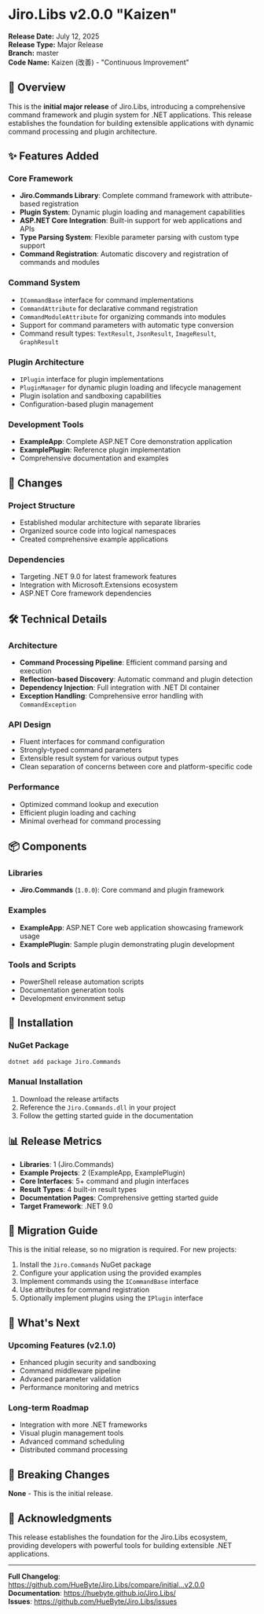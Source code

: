 # Jiro.Libs v2.0.0 "Kaizen"

**Release Date:** July 12, 2025  
**Release Type:** Major Release  
**Branch:** master  
**Code Name:** Kaizen (改善) - "Continuous Improvement"

## 🎉 Overview

This is the **initial major release** of Jiro.Libs, introducing a comprehensive command framework and plugin system for .NET applications. This release establishes the foundation for building extensible applications with dynamic command processing and plugin architecture.

## ✨ Features Added

### Core Framework

- **Jiro.Commands Library**: Complete command framework with attribute-based registration
- **Plugin System**: Dynamic plugin loading and management capabilities
- **ASP.NET Core Integration**: Built-in support for web applications and APIs
- **Type Parsing System**: Flexible parameter parsing with custom type support
- **Command Registration**: Automatic discovery and registration of commands and modules

### Command System

- `ICommandBase` interface for command implementations
- `CommandAttribute` for declarative command registration
- `CommandModuleAttribute` for organizing commands into modules
- Support for command parameters with automatic type conversion
- Command result types: `TextResult`, `JsonResult`, `ImageResult`, `GraphResult`

### Plugin Architecture

- `IPlugin` interface for plugin implementations
- `PluginManager` for dynamic plugin loading and lifecycle management
- Plugin isolation and sandboxing capabilities
- Configuration-based plugin management

### Development Tools

- **ExampleApp**: Complete ASP.NET Core demonstration application
- **ExamplePlugin**: Reference plugin implementation
- Comprehensive documentation and examples

## 🔄 Changes

### Project Structure

- Established modular architecture with separate libraries
- Organized source code into logical namespaces
- Created comprehensive example applications

### Dependencies

- Targeting .NET 9.0 for latest framework features
- Integration with Microsoft.Extensions ecosystem
- ASP.NET Core framework dependencies

## 🛠️ Technical Details

### Architecture

- **Command Processing Pipeline**: Efficient command parsing and execution
- **Reflection-based Discovery**: Automatic command and plugin detection
- **Dependency Injection**: Full integration with .NET DI container
- **Exception Handling**: Comprehensive error handling with `CommandException`

### API Design

- Fluent interfaces for command configuration
- Strongly-typed command parameters
- Extensible result system for various output types
- Clean separation of concerns between core and platform-specific code

### Performance

- Optimized command lookup and execution
- Efficient plugin loading and caching
- Minimal overhead for command processing

## 📦 Components

### Libraries

- **Jiro.Commands** (`1.0.0`): Core command and plugin framework

### Examples

- **ExampleApp**: ASP.NET Core web application showcasing framework usage
- **ExamplePlugin**: Sample plugin demonstrating plugin development

### Tools and Scripts

- PowerShell release automation scripts
- Documentation generation tools
- Development environment setup

## 🔧 Installation

### NuGet Package

```bash
dotnet add package Jiro.Commands
```

### Manual Installation

1. Download the release artifacts
2. Reference the `Jiro.Commands.dll` in your project
3. Follow the getting started guide in the documentation

## 📊 Release Metrics

- **Libraries**: 1 (Jiro.Commands)
- **Example Projects**: 2 (ExampleApp, ExamplePlugin)
- **Core Interfaces**: 5+ command and plugin interfaces
- **Result Types**: 4 built-in result types
- **Documentation Pages**: Comprehensive getting started guide
- **Target Framework**: .NET 9.0

## 🚀 Migration Guide

This is the initial release, so no migration is required. For new projects:

1. Install the `Jiro.Commands` NuGet package
2. Configure your application using the provided examples
3. Implement commands using the `ICommandBase` interface
4. Use attributes for command registration
5. Optionally implement plugins using the `IPlugin` interface

## 🔮 What's Next

### Upcoming Features (v2.1.0)

- Enhanced plugin security and sandboxing
- Command middleware pipeline
- Advanced parameter validation
- Performance monitoring and metrics

### Long-term Roadmap

- Integration with more .NET frameworks
- Visual plugin management tools
- Advanced command scheduling
- Distributed command processing

## 📝 Breaking Changes

**None** - This is the initial release.

## 🙏 Acknowledgments

This release establishes the foundation for the Jiro.Libs ecosystem, providing developers with powerful tools for building extensible .NET applications.

---

**Full Changelog**: <https://github.com/HueByte/Jiro.Libs/compare/initial...v2.0.0>  
**Documentation**: <https://huebyte.github.io/Jiro.Libs/>  
**Issues**: <https://github.com/HueByte/Jiro.Libs/issues>
